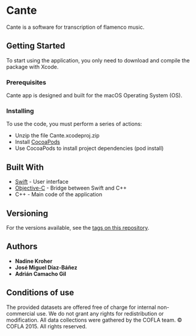 # Cante
Cante is a software for transcription of flamenco music.

## Getting Started

To start using the application, you only need to download and compile the package with Xcode.

### Prerequisites

Cante app is designed and built for the macOS Operating System (OS). 

### Installing

To use the code, you must perform a series of actions:
* Unzip the file Cante.xcodeproj.zip
* Install [CocoaPods](https://cocoapods.org)
* Use CocoaPods to install project dependencies (pod install)

## Built With

* [Swift](https://www.apple.com/es/swift/) - User interface
* [Objective-C](https://developer.apple.com/library/archive/documentation/Cocoa/Conceptual/ProgrammingWithObjectiveC/Introduction/Introduction.html) - Bridge between Swift and C++
* C++ - Main code of the application

## Versioning

For the versions available, see the [tags on this repository](https://github.com/your/project/tags). 

## Authors

* **Nadine Kroher**
* **José Miguel Díaz-Báñez**
* **Adrián Camacho Gil**

## Conditions of use

The provided datasets are offered free of charge for internal non-commercial use. 
We do not grant any rights for redistribution or modification. All data collections were gathered by the COFLA team.
© COFLA 2015. All rights reserved.
